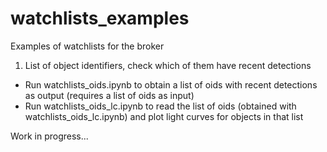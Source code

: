 # watchlists_examples
Examples of watchlists for the broker

1. List of object identifiers, check which of them have recent detections
- Run watchlists_oids.ipynb to obtain a list of oids with recent detections as output (requires a list of oids as input)
- Run watchlists_oids_lc.ipynb to read the list of oids (obtained with watchlists_oids_lc.ipynb) and plot light curves for objects in that list

Work in progress...
